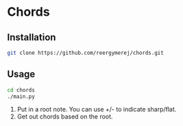 # Chords

## Installation

```sh
git clone https://github.com/reergymerej/chords.git
```

## Usage

```sh
cd chords
./main.py
```

1. Put in a root note.  You can use +/- to indicate sharp/flat.
1. Get out chords based on the root.

